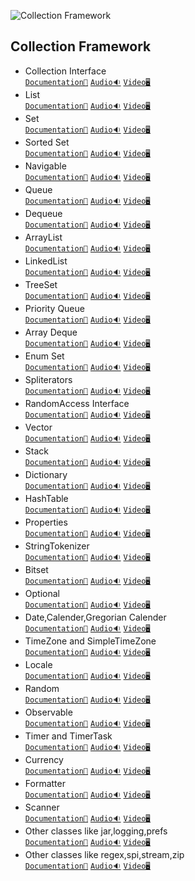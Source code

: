 ![Collection Framework](/Assets/Collection%20Framework.png)

## Collection Framework

- Collection Interface<br>
  [`Documentation📃`]()
  [`Audio🔉`]()
  [`Video🖥️`]()
- List<br>
  [`Documentation📃`]()
  [`Audio🔉`]()
  [`Video🖥️`]()
- Set<br>
  [`Documentation📃`]()
  [`Audio🔉`]()
  [`Video🖥️`]()
- Sorted Set<br>
  [`Documentation📃`]()
  [`Audio🔉`]()
  [`Video🖥️`]()
- Navigable<br>
  [`Documentation📃`]()
  [`Audio🔉`]()
  [`Video🖥️`]()
- Queue<br>
  [`Documentation📃`]()
  [`Audio🔉`]()
  [`Video🖥️`]()
- Dequeue<br>
  [`Documentation📃`]()
  [`Audio🔉`]()
  [`Video🖥️`]()
- ArrayList<br>
 [`Documentation📃`]()
  [`Audio🔉`]()
  [`Video🖥️`]()
- LinkedList<br>
 [`Documentation📃`]()
  [`Audio🔉`]()
  [`Video🖥️`]()
- TreeSet<br>
  [`Documentation📃`]()
  [`Audio🔉`]()
  [`Video🖥️`]()
- Priority Queue<br>
  [`Documentation📃`]()
  [`Audio🔉`]()
  [`Video🖥️`]()
- Array Deque<br>
  [`Documentation📃`]()
  [`Audio🔉`]()
  [`Video🖥️`]()
- Enum Set<br>
  [`Documentation📃`]()
  [`Audio🔉`]()
  [`Video🖥️`]()
- Spliterators<br>
  [`Documentation📃`]()
  [`Audio🔉`]()
  [`Video🖥️`]()
- RandomAccess Interface<br>
  [`Documentation📃`]()
  [`Audio🔉`]()
  [`Video🖥️`]()
- Vector<br>
  [`Documentation📃`]()
  [`Audio🔉`]()
  [`Video🖥️`]()
- Stack<br>
  [`Documentation📃`]()
  [`Audio🔉`]()
  [`Video🖥️`]()
- Dictionary<br>
 [`Documentation📃`]()
  [`Audio🔉`]()
  [`Video🖥️`]()
- HashTable<br>
  [`Documentation📃`]()
  [`Audio🔉`]()
  [`Video🖥️`]()
- Properties<br>
  [`Documentation📃`]()
  [`Audio🔉`]()
  [`Video🖥️`]()
- StringTokenizer<br>
  [`Documentation📃`]()
  [`Audio🔉`]()
  [`Video🖥️`]()
- Bitset<br>
  [`Documentation📃`]()
  [`Audio🔉`]()
  [`Video🖥️`]()
- Optional<br>
  [`Documentation📃`]()
  [`Audio🔉`]()
  [`Video🖥️`]()
- Date,Calender,Gregorian Calender<br>
  [`Documentation📃`]()
  [`Audio🔉`]()
  [`Video🖥️`]()
- TimeZone and SimpleTimeZone<br>
  [`Documentation📃`]()
  [`Audio🔉`]()
  [`Video🖥️`]()
- Locale<br>
  [`Documentation📃`]()
  [`Audio🔉`]()
  [`Video🖥️`]()
- Random<br>
  [`Documentation📃`]()
  [`Audio🔉`]()
  [`Video🖥️`]()
- Observable<br>
  [`Documentation📃`]()
  [`Audio🔉`]()
  [`Video🖥️`]()
- Timer and TimerTask<br>
 [`Documentation📃`]()
  [`Audio🔉`]()
  [`Video🖥️`]()
- Currency<br>
 [`Documentation📃`]()
  [`Audio🔉`]()
  [`Video🖥️`]()
- Formatter<br>
  [`Documentation📃`]()
  [`Audio🔉`]()
  [`Video🖥️`]()
- Scanner<br>
 [`Documentation📃`]()
  [`Audio🔉`]()
  [`Video🖥️`]()
- Other classes like jar,logging,prefs<br>
  [`Documentation📃`]()
  [`Audio🔉`]()
  [`Video🖥️`]()
- Other classes like regex,spi,stream,zip<br>
  [`Documentation📃`]()
  [`Audio🔉`]()
  [`Video🖥️`]()
